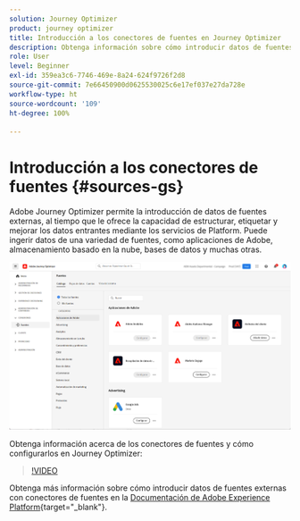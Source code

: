 ```yaml
---
solution: Journey Optimizer
product: journey optimizer
title: Introducción a los conectores de fuentes en Journey Optimizer
description: Obtenga información sobre cómo introducir datos de fuentes externas en Adobe Journey Optimizer
role: User
level: Beginner
exl-id: 359ea3c6-7746-469e-8a24-624f9726f2d8
source-git-commit: 7e66450900d0625530025c6e17ef037e27da728e
workflow-type: ht
source-wordcount: '109'
ht-degree: 100%

---
```


# Introducción a los conectores de fuentes {#sources-gs}

Adobe Journey Optimizer permite la introducción de datos de fuentes externas, al tiempo que le ofrece la capacidad de estructurar, etiquetar y mejorar los datos entrantes mediante los servicios de Platform. Puede ingerir datos de una variedad de fuentes, como aplicaciones de Adobe, almacenamiento basado en la nube, bases de datos y muchas otras.

![](assets/sources-home.png)

Obtenga información acerca de los conectores de fuentes y cómo configurarlos en Journey Optimizer:

>[!VIDEO](https://video.tv.adobe.com/v/335919?quality=12)

Obtenga más información sobre cómo introducir datos de fuentes externas con conectores de fuentes en la [Documentación de Adobe Experience Platform](https://experienceleague.adobe.com/docs/experience-platform/sources/home.html?lang=es){target="_blank"}.
